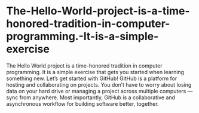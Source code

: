 The-Hello-World-project-is-a-time-honored-tradition-in-computer-programming.-It-is-a-simple-exercise
====================================================================================================

The Hello World project is a time-honored tradition in computer programming. It is a simple exercise that gets you started when learning something new. Let’s get started with GitHub!  GitHub is a platform for hosting and collaborating on projects. You don’t have to worry about losing data on your hard drive or managing a project across multiple computers — sync from anywhere. Most importantly, GitHub is a collaborative and asynchronous workflow for building software better, together.
